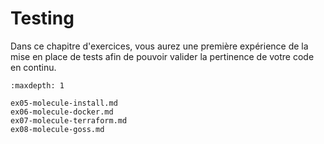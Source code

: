 # Testing

Dans ce chapitre d'exercices, vous aurez une première expérience de la mise en place de tests
afin de pouvoir valider la pertinence de votre code en continu.

```{toctree}
:maxdepth: 1

ex05-molecule-install.md
ex06-molecule-docker.md
ex07-molecule-terraform.md
ex08-molecule-goss.md
```

